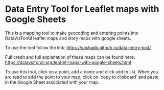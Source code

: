 # Data Entry Tool for Leaflet maps with Google Sheets

This is a mapping tool to make geocoding and entering points into DataVizForAll leaflet maps and story maps with google sheets.

To use the tool follow the link:
https://sashadb.github.io/data-entry-tool/

Full credit and full explanation of these maps can be found here:
https://datavizforall.org/leaflet-maps-with-google-sheets.html

To use this tool, click on a point, add a name and click add to list. When you are read to add the point to your map, click on 'copy to clipboard' and paste in the Google Sheet associated with your map.
